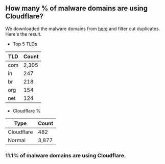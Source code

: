## How many % of malware domains are using Cloudflare?


We downloaded the malware domains from [here](https://urlhaus.abuse.ch) and filter out duplicates.
Here's the result.


[//]: # (start replacement)


- Top 5 TLDs

| TLD | Count |
| --- | --- |
| com | 2,305 |
| in | 247 |
| br | 218 |
| org | 154 |
| net | 124 |


- Cloudflare %

| Type | Count |
| --- | --- |
| Cloudflare | 482 |
| Normal | 3,877 |


### 11.1% of malware domains are using Cloudflare.